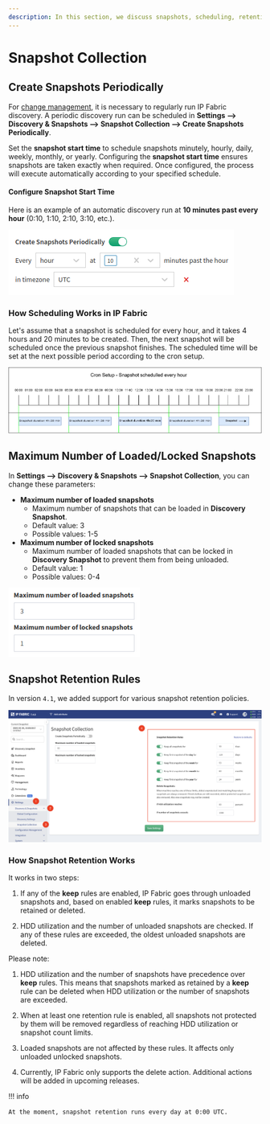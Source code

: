 ```yaml
---
description: In this section, we discuss snapshots, scheduling, retention rules, and how they work.
---
```



# Snapshot Collection

## Create Snapshots Periodically


For [change management](../../IP_Fabric_GUI/management/changes.md), it is necessary to regularly run IP Fabric discovery. A periodic discovery run can be scheduled
in **Settings --> Discovery & Snapshots --> Snapshot Collection --> Create Snapshots Periodically**.

Set the **snapshot start time** to schedule snapshots minutely, hourly, daily, weekly, monthly, or yearly. Configuring the **snapshot start time** ensures snapshots are taken exactly when required. Once configured, the process will execute automatically according to your specified schedule.

#### Configure Snapshot Start Time

Here is an example of an automatic discovery run at **10 minutes past
every hour** (0:10, 1:10, 2:10, 3:10, etc.).

![Create Snapshots Periodically](snapshot_collection/create_snapshots_periodically.png)

### How Scheduling Works in IP Fabric

Let's assume that a snapshot is scheduled for every hour, and it
takes 4 hours and 20 minutes to be created. Then, the next snapshot will be scheduled
once the previous snapshot finishes. The scheduled time will be set at
the next possible period according to the cron setup.

![Cron Setup](snapshot_collection/cron_setup.jpg)

## Maximum Number of Loaded/Locked Snapshots

In **Settings --> Discovery & Snapshots --> Snapshot Collection**, you can change these parameters:

- **Maximum number of loaded snapshots**
  - Maximum number of snapshots that can be loaded in **Discovery Snapshot**.
  - Default value: 3
  - Possible values: 1-5
- **Maximum number of locked snapshots**
  - Maximum number of loaded snapshots that can be locked in **Discovery Snapshot** to prevent them from being unloaded.
  - Default value: 1
  - Possible values: 0-4

![Maximum number of loaded/locked snapshots](snapshot_collection/maximum_number_of_loaded_or_locked_snapshots.png)

## Snapshot Retention Rules

In version `4.1`, we added support for various snapshot retention policies.

![Snapshot Retention Rules](snapshot_collection/snapshot_retention_rules.png)

### How Snapshot Retention Works

It works in two steps:

1. If any of the **keep** rules are enabled, IP Fabric goes through
   unloaded snapshots and, based on enabled **keep** rules, it marks
   snapshots to be retained or deleted.

2. HDD utilization and the number of unloaded snapshots are checked. If
   any of these rules are exceeded, the oldest unloaded snapshots are
   deleted.

Please note:

1. HDD utilization and the number of snapshots have precedence over
   **keep** rules. This means that snapshots marked as retained by a
   **keep** rule can be deleted when HDD utilization or the number of
   snapshots are exceeded.

2. When at least one retention rule is enabled, all snapshots not
   protected by them will be removed regardless of reaching HDD
   utilization or snapshot count limits.

3. Loaded snapshots are not affected by these rules. It affects only
   unloaded unlocked snapshots.

4. Currently, IP Fabric only supports the delete action. Additional
   actions will be added in upcoming releases.

!!! info

    At the moment, snapshot retention runs every day at 0:00 UTC.
